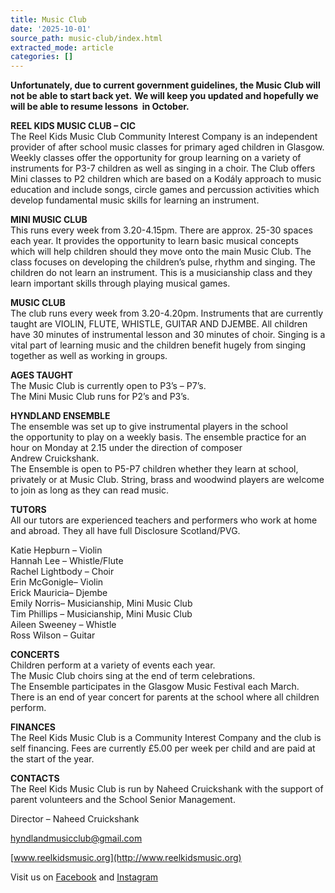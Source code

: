 ```yaml
---
title: Music Club
date: '2025-10-01'
source_path: music-club/index.html
extracted_mode: article
categories: []
---
```

**Unfortunately, due to current government guidelines, the Music Club will not be able to start back yet.**  **We will keep you updated and hopefully we will be able to resume lessons &nbsp;in October.**

**REEL KIDS MUSIC CLUB – CIC**  
The Reel Kids Music Club Community Interest Company is an independent provider of after school music classes for primary aged children in Glasgow. Weekly classes offer the opportunity for group learning on a variety of instruments for P3-7 children as well as singing in a choir. The Club offers Mini classes to P2 children which are based on a Kodály approach to music education and include songs, circle games and percussion activities which develop fundamental music skills for learning an instrument.

**MINI MUSIC CLUB**  
This runs every week from 3.20-4.15pm. There are approx. 25-30 spaces each year. It provides the opportunity to learn basic musical concepts which will help children should they move onto the main Music Club. The class focuses on developing the children’s pulse, rhythm and singing. The children do not learn an instrument. This is a musicianship class and they learn important skills through playing musical games.

**MUSIC CLUB**  
The club runs every week from 3.20-4.20pm. Instruments that are currently taught are&nbsp;VIOLIN, FLUTE, WHISTLE, GUITAR AND DJEMBE. All children have 30 minutes of instrumental lesson and 30 minutes of choir. Singing is a vital part of learning music and the children benefit hugely from singing together as well as working in groups.

**AGES TAUGHT**  
The Music Club is currently open to P3’s – P7’s.  
The Mini Music Club runs for P2’s and P3’s.

**HYNDLAND ENSEMBLE**  
The ensemble was set up to give instrumental players in the school the&nbsp;opportunity to play on a weekly basis. The ensemble practice for an hour on Monday at 2.15 under the direction of composer Andrew&nbsp;Cruickshank.  
The Ensemble is open to P5-P7 children whether they learn at school, privately or&nbsp;at Music Club. String, brass and woodwind players are welcome to join as long as they can read music.

**TUTORS**  
All our tutors are experienced teachers and performers who work at home and&nbsp;abroad. They all have full Disclosure Scotland/PVG.

Katie Hepburn – Violin  
Hannah Lee – Whistle/Flute  
Rachel Lightbody – Choir  
Erin McGonigle– Violin  
Erick Mauricia– Djembe  
Emily Norris– Musicianship, Mini Music Club  
Tim Phillips – Musicianship, Mini Music Club  
Aileen Sweeney – Whistle  
Ross Wilson – Guitar

**CONCERTS**  
Children perform at a variety of events each year.  
The Music Club choirs sing at&nbsp;the end of term celebrations.  
The Ensemble participates in the Glasgow Music Festival each March.  
There is an end of year concert for parents at the school where all children perform.

**FINANCES**  
The Reel Kids Music Club is a Community Interest Company and the club is self financing. Fees are currently £5.00 per week per child and are paid at the start of the year.

**CONTACTS**  
The Reel Kids Music Club is run by Naheed Cruickshank with the support of parent volunteers and the School Senior Management.

Director – Naheed Cruickshank

[hyndlandmusicclub@gmail.com](mailto:hyndlandmusicclub@gmail.com)

[www.reelkidsmusic.org](http://www.reelkidsmusic.org)

Visit us on [Facebook](https://www.facebook.com/reelkidsmusicclub/) and [Instagram](https://www.instagram.com/reelkidsmusic/)
